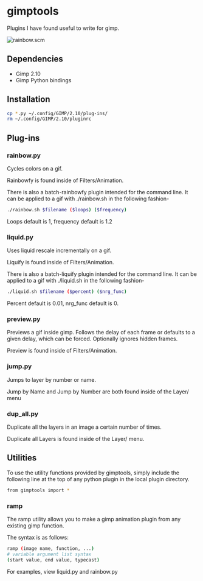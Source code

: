 # gimptools

Plugins I have found useful to write for gimp.

![rainbow.scm](https://raw.githubusercontent.com/rbong/gimptools/master/examples/tree.gif)

## Dependencies

  - Gimp 2.10
  - Gimp Python bindings

## Installation

```bash
cp *.py ~/.config/GIMP/2.10/plug-ins/
rm ~/.config/GIMP/2.10/pluginrc
```

## Plug-ins

### rainbow.py

Cycles colors on a gif.

Rainbowfy is found inside of Filters/Animation.

There is also a batch-rainbowfy plugin intended for the command line. It can be
applied to a gif with ./rainbow.sh in the following fashion-

```bash
./rainbow.sh $filename ($loops) ($frequency)
```

Loops default is 1, frequency default is 1.2


### liquid.py

Uses liquid rescale incrementally on a gif.

Liquify is found inside of Filters/Animation.

There is also a batch-liquify plugin intended for the command line. It can be
applied to a gif with ./liquid.sh in the following fashion-

```bash
./liquid.sh $filename ($percent) ($nrg_func)
```

Percent default is 0.01, nrg\_func default is 0.

### preview.py

Previews a gif inside gimp. Follows the delay of each frame or defaults to a
given delay, which can be forced. Optionally ignores hidden frames.

Preview is found inside of Filters/Animation.

### jump.py

Jumps to layer by number or name.

Jump by Name and Jump by Number are both found inside of the Layer/ menu

### dup\_all.py

Duplicate all the layers in an image a certain number of times.

Duplicate all Layers is found inside of the Layer/ menu.

## Utilities

To use the utility functions provided by gimptools, simply include the
following line at the top of any python plugin in the local plugin directory.

```bash
from gimptools import *
```

### ramp

The ramp utility allows you to make a gimp animation plugin from any existing
gimp function.

The syntax is as follows:

```bash
ramp (image name, function, ...)
# variable argument list syntax
(start value, end value, typecast)
```

For examples, view liquid.py and rainbow.py
